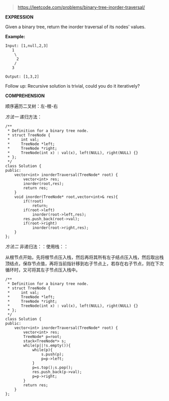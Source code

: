 >https://leetcode.com/problems/binary-tree-inorder-traversal/

**EXPRESSION**

Given a binary tree, return the inorder traversal of its nodes' values.

**Example:**

    Input: [1,null,2,3]
       1
        \
         2
        /
       3
    
    Output: [1,3,2]
Follow up: Recursive solution is trivial, could you do it iteratively?

**COMPREHENSION**

顺序遍历二叉树：左-根-右

*方法一* 递归方法：
```
/**
 * Definition for a binary tree node.
 * struct TreeNode {
 *     int val;
 *     TreeNode *left;
 *     TreeNode *right;
 *     TreeNode(int x) : val(x), left(NULL), right(NULL) {}
 * };
 */
class Solution {
public:
    vector<int> inorderTraversal(TreeNode* root) {
        vector<int> res;
        inorder(root,res);
        return res;
    }
    void inorder(TreeNode* root,vector<int>& res){
        if(!root)
            return;
        if(root->left)
            inorder(root->left,res);
        res.push_back(root->val);
        if(root->right)
            inorder(root->right,res);
    }
};
```

*方法二* 非递归法：：使用栈：：

从根节点开始，先将根节点压入栈，然后再将其所有左子结点压入栈，然后取出栈顶结点，保存节点值，再将当前指针移到右子节点上，若存在右子节点，则在下次循环时，又可将其左子节点压入栈中。

```
/**
 * Definition for a binary tree node.
 * struct TreeNode {
 *     int val;
 *     TreeNode *left;
 *     TreeNode *right;
 *     TreeNode(int x) : val(x), left(NULL), right(NULL) {}
 * };
 */
class Solution {
public:
    vector<int> inorderTraversal(TreeNode* root) {
        vector<int> res;
        TreeNode* p=root;
        stack<TreeNode*> s;
        while(p||!s.empty()){
            while(p){
                s.push(p);
                p=p->left;
            }
            p=s.top();s.pop();
            res.push_back(p->val);
            p=p->right;
        }
        return res;
    }
};
```
